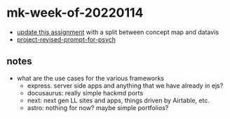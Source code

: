 # mk-week-of-20220114

* [update this assignment](https://resources.learninglab.xyz/simple/projects/psy1845/infographics) with a split between concept map and datavis
* [project-revised-prompt-for-psych](/b-Le8FfyTbWdgWgMRl8AcA)

## notes
* what are the use cases for the various frameworks
    * express. server side apps and anything that we have already in ejs?
    * docusaurus: really simple hackmd ports
    * next: next gen LL sites and apps, things driven by Airtable, etc.
    * astro: nothing for now? maybe simple portfolios?